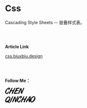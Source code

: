 # Css

Cascading Style Sheets -- 层叠样式表。

<br>
<br>

**Article Link**

[css.biuxbiu.design](http://css.biuxbiu.design/)

<br>
<br>

**Follow Me：**

[![chenqinchao](img/chenqinchao.png "Chenqinchao")](http://www.biuxbiu.design/?_blank)